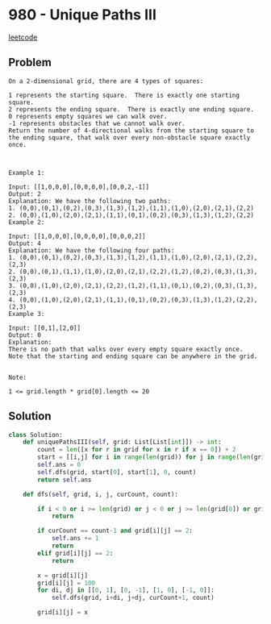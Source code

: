 # 980 - Unique Paths III

[leetcode](https://leetcode.com/problems/unique-paths-iii/)

## Problem

    On a 2-dimensional grid, there are 4 types of squares:
    
    1 represents the starting square.  There is exactly one starting square.
    2 represents the ending square.  There is exactly one ending square.
    0 represents empty squares we can walk over.
    -1 represents obstacles that we cannot walk over.
    Return the number of 4-directional walks from the starting square to the ending square, that walk over every non-obstacle square exactly once.
    
     
    
    Example 1:
    
    Input: [[1,0,0,0],[0,0,0,0],[0,0,2,-1]]
    Output: 2
    Explanation: We have the following two paths: 
    1. (0,0),(0,1),(0,2),(0,3),(1,3),(1,2),(1,1),(1,0),(2,0),(2,1),(2,2)
    2. (0,0),(1,0),(2,0),(2,1),(1,1),(0,1),(0,2),(0,3),(1,3),(1,2),(2,2)
    Example 2:
    
    Input: [[1,0,0,0],[0,0,0,0],[0,0,0,2]]
    Output: 4
    Explanation: We have the following four paths: 
    1. (0,0),(0,1),(0,2),(0,3),(1,3),(1,2),(1,1),(1,0),(2,0),(2,1),(2,2),(2,3)
    2. (0,0),(0,1),(1,1),(1,0),(2,0),(2,1),(2,2),(1,2),(0,2),(0,3),(1,3),(2,3)
    3. (0,0),(1,0),(2,0),(2,1),(2,2),(1,2),(1,1),(0,1),(0,2),(0,3),(1,3),(2,3)
    4. (0,0),(1,0),(2,0),(2,1),(1,1),(0,1),(0,2),(0,3),(1,3),(1,2),(2,2),(2,3)
    Example 3:
    
    Input: [[0,1],[2,0]]
    Output: 0
    Explanation: 
    There is no path that walks over every empty square exactly once.
    Note that the starting and ending square can be anywhere in the grid.
     
    
    Note:
    
    1 <= grid.length * grid[0].length <= 20

## Solution

```python
class Solution:
    def uniquePathsIII(self, grid: List[List[int]]) -> int:
        count = len([x for r in grid for x in r if x == 0]) + 2
        start = [[i,j] for i in range(len(grid)) for j in range(len(grid[0])) if grid[i][j] == 1][0]
        self.ans = 0
        self.dfs(grid, start[0], start[1], 0, count)
        return self.ans

    def dfs(self, grid, i, j, curCount, count):

        if i < 0 or i >= len(grid) or j < 0 or j >= len(grid[0]) or grid[i][j] in [-1, 100]:
            return

        if curCount == count-1 and grid[i][j] == 2:
            self.ans += 1
            return
        elif grid[i][j] == 2:
            return

        x = grid[i][j]
        grid[i][j] = 100
        for di, dj in [[0, 1], [0, -1], [1, 0], [-1, 0]]:
            self.dfs(grid, i+di, j+dj, curCount+1, count)

        grid[i][j] = x


```
